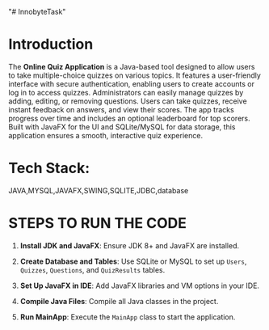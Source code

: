 "# InnobyteTask" 
# Introduction 
The **Online Quiz Application** is a Java-based tool designed to allow users to take multiple-choice quizzes on various topics. It features a user-friendly interface with secure authentication, enabling users to create accounts or log in to access quizzes. Administrators can easily manage quizzes by adding, editing, or removing questions. Users can take quizzes, receive instant feedback on answers, and view their scores. The app tracks progress over time and includes an optional leaderboard for top scorers. Built with JavaFX for the UI and SQLite/MySQL for data storage, this application ensures a smooth, interactive quiz experience.

# Tech  Stack:
JAVA,MYSQL,JAVAFX,SWING,SQLITE,JDBC,database

# STEPS TO RUN THE CODE 
1. **Install JDK and JavaFX**: Ensure JDK 8+ and JavaFX are installed.

2. **Create Database and Tables**: Use SQLite or MySQL to set up `Users`, `Quizzes`, `Questions`, and `QuizResults` tables.

3. **Set Up JavaFX in IDE**: Add JavaFX libraries and VM options in your IDE.

4. **Compile Java Files**: Compile all Java classes in the project.

5. **Run MainApp**: Execute the `MainApp` class to start the application.
